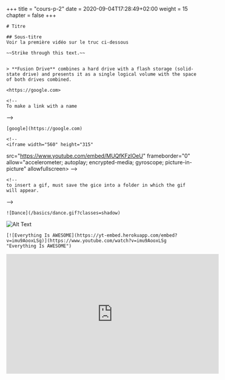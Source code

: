+++
  title = "cours-p-2"
  date = 2020-09-04T17:28:49+02:00
  weight = 15
  chapter = false
+++
    
    # Titre
    
    ## Sous-titre
    Voir la première vidéo sur le truc ci-dessous
  
  
  <!--
    This is a comment
  -->
    
    
    ~~Strike through this text.~~
    
    
    > **Fusion Drive** combines a hard drive with a flash storage (solid-state drive) and presents it as a single logical volume with the space of both drives combined.
  
  
  <!--
    To make a link
  -->
    
    <https://google.com>
    
    <!--
    To make a link with a name
  -->
    
    [google](https://google.com)
  
  <!--
    to insert an image
  
  
  
  ![Minion](https://octodex.github.com/images/minion.png)
  -->
    
    
    <!--
    <iframe width="560" height="315"
  src="https://www.youtube.com/embed/MUQfKFzIOeU" 
  frameborder="0" 
  allow="accelerometer; autoplay; encrypted-media; gyroscope; picture-in-picture" 
  allowfullscreen></iframe>
    -->
    
    <!--
    to insert a gif, must save the gice into a folder in which the gif will appear.
  -->
    
    
    ![Dance](/basics/dance.gif?classes=shadow)
  
  ![Alt Text](https://media.giphy.com/media/vFKqnCdLPNOKc/giphy.gif?width=500px)
  
  
  <!--
    to insert a youtube video
  -->
    
    [![Everything Is AWESOME](https://yt-embed.herokuapp.com/embed?v=imu9AooxLSg)](https://www.youtube.com/watch?v=imu9AooxLSg "Everything Is AWESOME")
  
  
  
  
  <iframe width="560" height="315" src="https://www.youtube.com/embed/imu9AooxLSg" frameborder="0" allow="accelerometer; autoplay; encrypted-media; gyroscope; picture-in-picture" allowfullscreen></iframe>